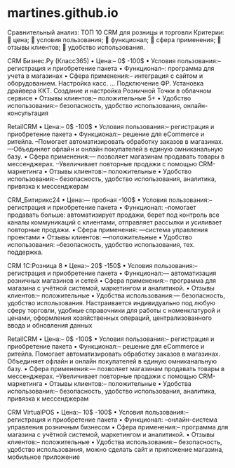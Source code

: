 # martines.github.io
Сравнительный анализ: ТОП 10 CRM для розницы и торговли
Критерии:
	цена;
	условия пользования;
	функционал;
	сфера применения;
	отзывы клиентов;
	удобство использования.


CRM Бизнес.Ру (Класс365)
• Цена:– 0$ -100$
• Условия пользования:– регистрация и приобретение пакета
• Функционал–: программа для учета в магазинах
• Сфера применения:– интеграция с сайтом и оборудованием. Настройка касс. … Подключение ФР. Установка драйвера ККТ. Создание и настройка Розничной Точки в облачном сервисе
• Отзывы клиентов:– положительные 5+
• Удобство использования:– безопасность, удобство использования, онлайн-консультация


RetailCRM
• Цена:– 0$ -100$
• Условия пользования:– регистрация и приобретение пакета
• Функционал:– решение для eCommerce и ритейла. –Помогает автоматизировать обработку заказов в магазинах.—Объединяет офлайн и онлайн покупателей в единую омниканальную базу.
• Сфера применения:— позволяет магазинам продавать товары в мессенджерах. –Увеличивает повторные продажи с помощью CRM-маркетинга
• Отзывы клиентов:– положительные
• Удобство использования:– безопасность, удобство использования, аналитика, привязка к мессенджерам


CRM_Битирикс24
• Цена:— пробная -100$
• Условия пользования:– регистрация и приобретение пакета
• Функционал: –помогает продавать больше: автоматизирует продажи, берет под контроль все каналы коммуникаций с клиентами, отправляет рассылки и усиливает повторные продажи.
• Сфера применения: —система управления проектами
• Отзывы клиентов: —положительные
• Удобство использования: –безопасность, удобство использования, тех. поддержка.


CRM 1С:Розница 8
• Цена:– 20$ -150$
• Условия пользования:– регистрация и приобретение пакета
• Функционал:— автоматизация розничных магазинов и сетей
• Сфера применения:– программа для магазина с учётной системой, маркетингом и аналитикой.
• Отзывы клиентов:– положительные
• Удобства использования:— безопасность, удобство использования. Настраивается индивидуально под любую сферу торговли, удобные справочники для работы с номенклатурой и ценами, оформления хозяйственных операций, централизованного ввода и обновления данных


RetailCRM
• Цена:– 0$ -100$
• Условия пользования:– регистрация и приобретение пакета
• Функционал:– решение для eCommerce и ритейла.  Помогает автоматизировать обработку заказов в магазинах. Объединяет офлайн и онлайн покупателей в единую омниканальную базу.
• Сфера применения:— позволяет магазинам продавать товары в мессенджерах. –Увеличивает повторные продажи с помощью CRM-маркетинга
• Отзывы клиентов:– положительные
• Удобства использования:– безопасность, удобство использования, аналитика, привязка к мессенджерам


CRM VirtualPOS
• Цена:– 10$ -100$
• Условия пользования:– регистрация и приобретение пакета
• Функционал: –онлайн-система управления розничным бизнесом
• Сфера применения:– программа для магазина с учётной системой, маркетингом и аналитикой.
• Отзывы клиентов:– положительные
• Удобства использования:– безопасность, удобство использования, можно сделать сайт и приложение магазина, мобильное приложение

